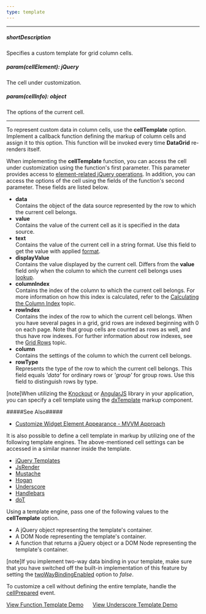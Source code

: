 ```yaml
---
type: template
---
```

---
##### shortDescription
Specifies a custom template for grid column cells.

##### param(cellElement): jQuery
The cell under customization.

##### param(cellInfo): object
The options of the current cell.

---
To represent custom data in column cells, use the **cellTemplate** option. Implement a callback function defining the markup of column cells and assign it to this option. This function will be invoked every time **DataGrid** re-renders itself.

When implementing the **cellTemplate** function, you can access the cell under customization using the function's first parameter. This parameter provides access to [element-related jQuery operations](https://api.jquery.com/?s=element). In addition, you can access the options of the cell using the fields of the function's second parameter. These fields are listed below.

- **data**		
Contains the object of the data source represented by the row to which the current cell belongs.
- **value**		
Contains the value of the current cell as it is specified in the data source.
- **text**		
Contains the value of the current cell in a string format. Use this field to get the value with applied [format](/api-reference/10%20UI%20Widgets/dxDataGrid/1%20Configuration/columns/format.md '/Documentation/ApiReference/UI_Widgets/dxDataGrid/Configuration/columns/#format').
- **displayValue**		
Contains the value displayed by the current cell. Differs from the **value** field only when the column to which the current cell belongs uses [lookup](/api-reference/10%20UI%20Widgets/dxDataGrid/1%20Configuration/columns/lookup '/Documentation/ApiReference/UI_Widgets/dxDataGrid/Configuration/columns/lookup/').
- **columnIndex**		
Contains the index of the column to which the current cell belongs. For more information on how this index is calculated, refer to the [Calculating the Column Index](/concepts/10%20UI%20Widgets/70%20Data%20Grid/001%20Visual%20Elements/010%20Grid%20Columns/040%20Calculating%20the%20Column%20Index.md '/Documentation/Guide/UI_Widgets/Data_Grid/Visual_Elements/#Grid_Columns/Calculating_the_Column_Index') topic.
- **rowIndex**		
Contains the index of the row to which the current cell belongs. When you have several pages in a grid, grid rows are indexed beginning with 0 on each page. Note that group cells are counted as rows as well, and thus have row indexes. For further information about row indexes, see the [Grid Rows](/concepts/10%20UI%20Widgets/70%20Data%20Grid/001%20Visual%20Elements/020%20Grid%20Rows.md '/Documentation/Guide/UI_Widgets/Data_Grid/Visual_Elements/#Grid_Rows') topic.
- **column**		
Contains the settings of the column to which the current cell belongs.
- **rowType**		
Represents the type of the row to which the current cell belongs. This field equals *'data'* for ordinary rows or *'group'* for group rows. Use this field to distinguish rows by type.

[note]When utilizing the [Knockout](https://knockoutjs.com) or [AngularJS](https://angularjs.org) library in your application, you can specify a cell template using the [dxTemplate](/api-reference/10%20UI%20Widgets/Markup%20Components/dxTemplate '/Documentation/ApiReference/UI_Widgets/Markup_Components/dxTemplate/') markup component. 

#####See Also#####
- [Customize Widget Element Appearance - MVVM Approach](/concepts/10%20UI%20Widgets/80%20Common/35%20Customize%20Widget%20Element%20Appearance%20-%20MVVM%20Approach '/Documentation/Guide/UI_Widgets/Common/Customize_Widget_Element_Appearance_-_MVVM_Approach/')

It is also possible to define a cell template in markup by utilizing one of the following template engines. The above-mentioned cell settings can be accessed in a similar manner inside the template.

- [jQuery Templates](https://github.com/BorisMoore/jquery-tmpl)		
- [JsRender](https://github.com/BorisMoore/jsrender)		
- [Mustache](https://mustache.github.io)
- [Hogan](https://twitter.github.io/hogan.js)
- [Underscore](https://underscorejs.org)
- [Handlebars](https://handlebarsjs.com)
- [doT](https://olado.github.io/doT/index.html)

Using a template engine, pass one of the following values to the **cellTemplate** option.

- A jQuery object representing the template's container.		
- A DOM Node representing the template's container.		
- A function that returns a jQuery object or a DOM Node representing the template's container.

[note]If you implement two-way data binding in your template, make sure that you have switched off the built-in implementation of this feature by setting the [twoWayBindingEnabled](/api-reference/10%20UI%20Widgets/dxDataGrid/1%20Configuration/twoWayBindingEnabled.md '/Documentation/ApiReference/UI_Widgets/dxDataGrid/Configuration/#twoWayBindingEnabled') option to *false*.

To customize a cell without defining the entire template, handle the [cellPrepared](/api-reference/10%20UI%20Widgets/dxDataGrid/4%20Events/cellPrepared.md '/Documentation/ApiReference/UI_Widgets/dxDataGrid/Events/#cellPrepared') event.

<a href="http://js.devexpress.com/Demos/WidgetsGallery/#demo/data_grid-templates-column_template" class="button orange small fix-width-155" style="margin-right: 20px;" target="_blank">View Function Template Demo</a>
<a href="http://js.devexpress.com/Demos/WidgetsGallery/#demo/data_grid-templates-column_3rd_party_engine_template" class="button orange small fix-width-155" style="margin-right: 20px;" target="_blank">View Underscore Template Demo</a>